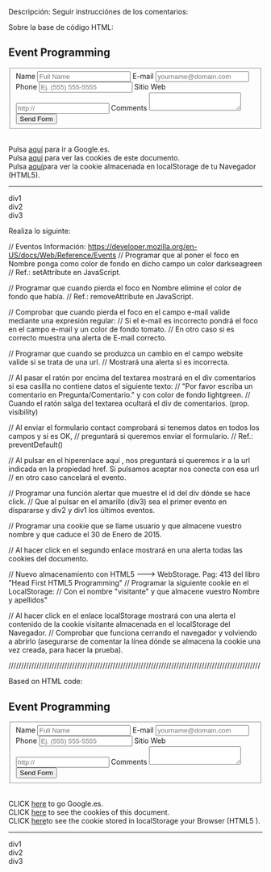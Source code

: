 Descripción: Seguir instrucciónes de los comentarios:

Sobre la base de código HTML:

<!DOCTYPE html>
<html lang="es">
<head>
	<meta charset="utf-8">
	<title>HTML5 Form</title>
	<link rel="stylesheet" href="css/style.css">
</head>
<body>
	<h2>Event Programming</h2>
	<div id="contact-form">
		<form id="contact" method="get" action="http://www.google.es">
			<fieldset>	
				<label for="name">Name</label>
				<input type="text" name="name" id="name" placeholder="Full Name" title="Write your name" class="required">
				<label for="email">E-mail</label>
				<input type="text" name="email" id="email" placeholder="yourname@domain.com" title="Enter your e-mail address" class="required email">
				<label for="phone">Phone</label>
				<input type="text" name="phone" id="phone" placeholder="Ej. (555) 555-5555">
				<label for="website">Sitio Web</label>
				<input type="text" name="website" id="website" placeholder="http://">
				<label for="message">Comments</label>
				<textarea name="message" id="message"></textarea>
				<input type="submit" name="send" class="button" id="send" value="Send Form" />
			</fieldset>
		</form>
	</div>
	<br/>
	<div id="comentarios"></div>
	Pulsa <a href="http://www.google.es" id="enlace1">aquí</a> para ir a Google.es.<br/>
	Pulsa <a href="#" id="enlace2">aquí</a> para ver las cookies de este documento.<br/>
	Pulsa <a href="#" id="enlace3">aquí</a>para ver la cookie almacenada en localStorage de tu Navegador (HTML5).
	<hr/>
	<div id="div1">
		div1
		<div id="div2">div2
			<div id="div3">div3</div>
		</div>
	</div>
	<script>
	</script>
</body>
</html>


Realiza lo siguinte:

// Eventos Información: https://developer.mozilla.org/en-US/docs/Web/Reference/Events
// Programar que al poner el foco en Nombre ponga como color de fondo en dicho campo un color darkseagreen
// Ref.: setAttribute en JavaScript.
			

// Programar que cuando pierda el foco en Nombre elimine el color de fondo que había.
// Ref.: removeAttribute en JavaScript.

// Comprobar que cuando pierda el foco en el campo e-mail valide mediante una expresión regular:
// Si el e-mail es incorrecto pondrá el foco en el campo e-mail y un color de fondo tomato. 
// En otro caso si es correcto muestra una alerta de E-mail correcto.


// Programar que cuando se produzca un cambio en el campo website valide si se trata de una url.
// Mostrará  una alerta si es incorrecta.


// Al pasar el ratón por encima del textarea mostrará en el div comentarios si esa casilla no contiene datos el siguiente texto:
// "Por favor escriba un comentario en Pregunta/Comentario." y con color de fondo lightgreen.
// Cuando el ratón salga del textarea ocultará el div de comentarios. (prop. visibility)


// Al enviar el formulario contact comprobará si tenemos datos en todos los campos y si es OK,
// preguntará si queremos enviar el formulario.
// Ref.: preventDefault()


// Al pulsar en el hiperenlace aquí , nos preguntará si queremos ir a la url indicada en la propiedad href. Si pulsamos aceptar nos conecta con esa url
// en otro caso cancelará el evento.
				
			
// Programar una función alertar que muestre el id del div dónde se hace click.
// Que al pulsar en el amarillo (div3) sea el primer evento en dispararse y div2 y div1 los últimos eventos.


// Programar una cookie que se llame usuario y que almacene vuestro nombre y que caduce el 30 de Enero de 2015.

// Al hacer click en el segundo enlace mostrará en una alerta todas las cookies del documento.
			
// Nuevo almacenamiento con HTML5 ---> WebStorage. Pag: 413 del libro "Head First HTML5 Programming"
// Programar la siguiente cookie en el LocalStorage:
// Con el nombre "visitante" y que almacene vuestro Nombre y apellidos"
				
// Al hacer click en el enlace localStorage mostrará con una alerta el contenido de la cookie visitante almacenada en el localStorage del Navegador.
// Comprobar que funciona cerrando el navegador y volviendo a abrirlo (asegurarse de comentar la línea dónde se almacena la cookie una vez creada, para hacer la prueba).


///////////////////////////////////////////////////////////////////////////////////////////////////


Based on HTML code:

<!DOCTYPE html>
<html lang="es">
<head>
	<meta charset="utf-8">
	<title>HTML5 Form</title>
	<link rel="stylesheet" href="css/style.css">
</head>
<body>
	<h2>Event Programming</h2>
	<div id="contact-form">
		<form id="contact" method="get" action="#">
			<fieldset>	
				<label for="name">Name</label>
				<input type="text" name="name" id="name" placeholder="Full Name" title="Write your name" class="required">
				<label for="email">E-mail</label>
				<input type="text" name="email" id="email" placeholder="yourname@domain.com" title="Enter your e-mail address" class="required email">
				<label for="phone">Phone</label>
				<input type="text" name="phone" id="phone" placeholder="Ej. (555) 555-5555">
				<label for="website">Sitio Web</label>
				<input type="text" name="website" id="website" placeholder="http://">
				<label for="message">Comments</label>
				<textarea name="message" id="message"></textarea>
				<input type="submit" name="bsubmit" class="button" id="bsubmit" value="Send Form" />
			</fieldset>
		</form>
	</div>
	<br/>
	<div id="comentarios"></div>
	CLICK <a href="http://www.google.es" id="enlace1">here</a> to go Google.es.<br/>
	CLICK <a href="#" id="enlace2">here</a> to see the cookies of this document.<br/>
	CLICK <a href="#" id="enlace3">here</a>to see the cookie stored in localStorage your Browser (HTML5 ).
	<hr/>
	<div id="div1">
		div1
		<div id="div2">div2
			<div id="div3">div3</div>
		</div>
	</div>
	<script>

Does the folowing:

// Events Information: https://developer.mozilla.org/en-US/docs/Web/Reference/Events
// Set it to put the focus on name set as the background color in this field a color darkseagreen
// Ref .: setAttribute on JavaScript.


// Set when lose focus on Behalf delete the background color was.
// Ref .: removeAttribute on JavaScript.

// Check that when you lose focus on the field e-mail validated by a regular expression:
// If the e-mail is wrong will focus on the field e-mail and a color of tomato background.
// Otherwise if successful displays an alert e-mail correct.


// Set when a change in the website field confirm whether it is a url.
// Display an alert if it is incorrect.


// Hovering above the textarea will be displayed in the div comments if that box does not contain data the following:
// "Please write a comment on Question / Comment." and background color lightgreen.
// When the mouse leaves the textarea will hide the div comments. (Prop. Visibility)


// By submitting the contact form check whether we have data in all fields and if it is OK,
// Ask if we submit the form.
// Ref .: preventDefault ()


// Clicking on the hyperlink here, we ask if we go to the URL specified in the href property. If you click accept connects us with the url
// Otherwise it will cancel the event.


// Program a function alert that shows the id of the div where you click.
// Presses when the yellow (div3) is the first event to be fired and div2 and div1 recent events.


// Set a cookie that user call and store your name and caduce the January 30, 2015.

// Clicking on the second link will show an alert all cookies in the document.

// New storage HTML5 ---> WebStorage. Page 413 of the book "Head First HTML5 Programming"
// Set the next cookie in the LocalStorage:
// The name "visitor" and store your Name "

// Clicking on the link localStorage displayed with an alert the contents of the visitor cookie stored in localStorage Browser.
// Check that works by closing the browser and re-open it (make sure comment out the line where the cookie once created, to test stored).